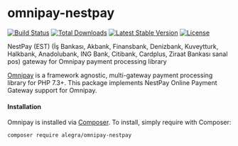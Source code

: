 # omnipay-nestpay
<p>
<a href="https://github.com/alegraio/omnipay-payu/actions"><img src="https://github.com/alegraio/omnipay-nestpay/workflows/tests/badge.svg" alt="Build Status"></a>
<a href="https://packagist.org/packages/alegra/omnipay-nestpay"><img src="https://img.shields.io/packagist/dt/alegra/omnipay-nestpay" alt="Total Downloads"></a>
<a href="https://packagist.org/packages/alegra/omnipay-nestpay"><img src="https://img.shields.io/packagist/v/alegra/omnipay-nestpay" alt="Latest Stable Version"></a>
<a href="https://packagist.org/packages/alegra/omnipay-nestpay"><img src="https://img.shields.io/packagist/l/alegra/omnipay-nestpay" alt="License"></a>
</p>
NestPay (EST) (İş Bankası, Akbank, Finansbank, Denizbank, Kuveytturk, Halkbank, Anadolubank, ING Bank, Citibank, Cardplus, Ziraat Bankası sanal pos) gateway for Omnipay payment processing library

<a href="https://github.com/thephpleague/omnipay">Omnipay</a> is a framework agnostic, multi-gateway payment
processing library for PHP 7.3+. This package implements NestPay Online Payment Gateway support for Omnipay.

#### Installation

Omnipay is installed via <a href="http://getcomposer.org/" rel="nofollow">Composer</a>. To install, simply require with Composer:

```
composer require alegra/omnipay-nestpay
```
